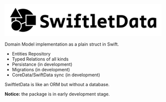<picture>
  <source media="(prefers-color-scheme: dark)" srcset="Logo-SwifletData-dark.svg">
  <source media="(prefers-color-scheme: light)" srcset="Logo-SwifletData.svg">
  <img src="Logo.svg">
</picture>

Domain Model implementation as a plain struct in Swift. 
- Entities Repository
- Typed Relations of all kinds
- Persistance (in development)
- Migrations (in development)
- CoreData/SwiftData sync (in development)

SwiftletData is like an ORM but without a database.


**Notice:** the package is in early development stage.
 
